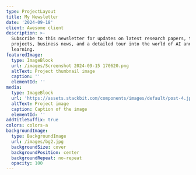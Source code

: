 ```yaml
---
type: ProjectLayout
title: My Newsletter
date: '2024-09-18'
client: Awesome client
description: >-
  Subscribe to this newsletter for updates on latest research papers, technical
  projects, business news, and a detailed tour into the world of AI and deep
  learning.
featuredImage:
  type: ImageBlock
  url: /images/Screenshot 2024-09-15 170620.png
  altText: Project thumbnail image
  caption: ''
  elementId: ''
media:
  type: ImageBlock
  url: 'https://assets.stackbit.com/components/images/default/post-4.jpeg'
  altText: Project image
  caption: Caption of the image
  elementId: ''
addTitleSuffix: true
colors: colors-a
backgroundImage:
  type: BackgroundImage
  url: /images/bg2.jpg
  backgroundSize: cover
  backgroundPosition: center
  backgroundRepeat: no-repeat
  opacity: 100
---
```

